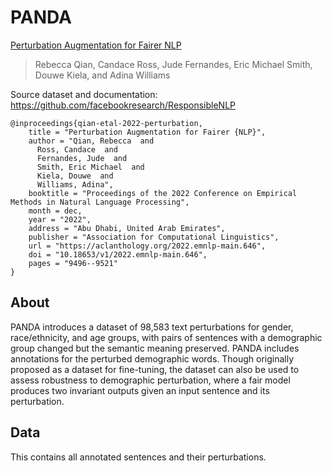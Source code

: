 # PANDA

[Perturbation Augmentation for Fairer NLP](https://aclanthology.org/2022.emnlp-main.646/)
>Rebecca Qian, Candace Ross, Jude Fernandes, Eric Michael Smith, Douwe Kiela, and Adina Williams

Source dataset and documentation: https://github.com/facebookresearch/ResponsibleNLP

```
@inproceedings{qian-etal-2022-perturbation,
    title = "Perturbation Augmentation for Fairer {NLP}",
    author = "Qian, Rebecca  and
      Ross, Candace  and
      Fernandes, Jude  and
      Smith, Eric Michael  and
      Kiela, Douwe  and
      Williams, Adina",
    booktitle = "Proceedings of the 2022 Conference on Empirical Methods in Natural Language Processing",
    month = dec,
    year = "2022",
    address = "Abu Dhabi, United Arab Emirates",
    publisher = "Association for Computational Linguistics",
    url = "https://aclanthology.org/2022.emnlp-main.646",
    doi = "10.18653/v1/2022.emnlp-main.646",
    pages = "9496--9521"
}
```

## About

PANDA introduces a dataset of 98,583 text perturbations for gender, race/ethnicity, and age groups, with pairs of sentences with a demographic group changed but the semantic meaning preserved. PANDA includes annotations for the perturbed demographic words. Though originally proposed as a dataset for fine-tuning, the dataset can also be used to assess robustness to demographic perturbation, where a fair model produces two invariant outputs given an input sentence and its perturbation. 

## Data

This contains all annotated sentences and their perturbations.